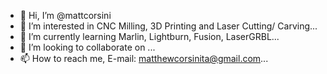 - 👋 Hi, I’m @mattcorsini
- 👀 I’m interested in CNC Milling, 3D Printing and Laser Cutting/ Carving...
- 🌱 I’m currently learning Marlin, Lightburn, Fusion, LaserGRBL...
- 💞️ I’m looking to collaborate on ...
- 📫 How to reach me, E-mail: matthewcorsinita@gmail.com...

<!---
mattcorsini/mattcorsini is a ✨ special ✨ repository because its `README.md` (this file) appears on your GitHub profile.
You can click the Preview link to take a look at your changes.
--->
